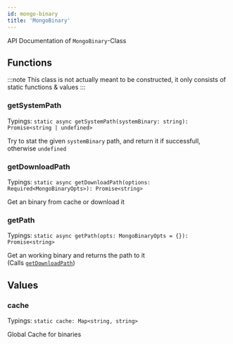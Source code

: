 ```yaml
---
id: mongo-binary
title: 'MongoBinary'
---
```


API Documentation of `MongoBinary`-Class

## Functions

:::note
This class is not actually meant to be constructed, it only consists of static functions & values
:::

### getSystemPath

Typings: `static async getSystemPath(systemBinary: string): Promise<string | undefined>`

Try to stat the given `systemBinary` path, and return it if successfull, otherwise `undefined`

### getDownloadPath

Typings: `static async getDownloadPath(options: Required<MongoBinaryOpts>): Promise<string>`

Get an binary from cache or download it

### getPath

Typings: `static async getPath(opts: MongoBinaryOpts = {}): Promise<string>`

Get an working binary and returns the path to it<br/>
(Calls [`getDownloadPath`](#getdownloadpath))

## Values

### cache

Typings: `static cache: Map<string, string>`

Global Cache for binaries
